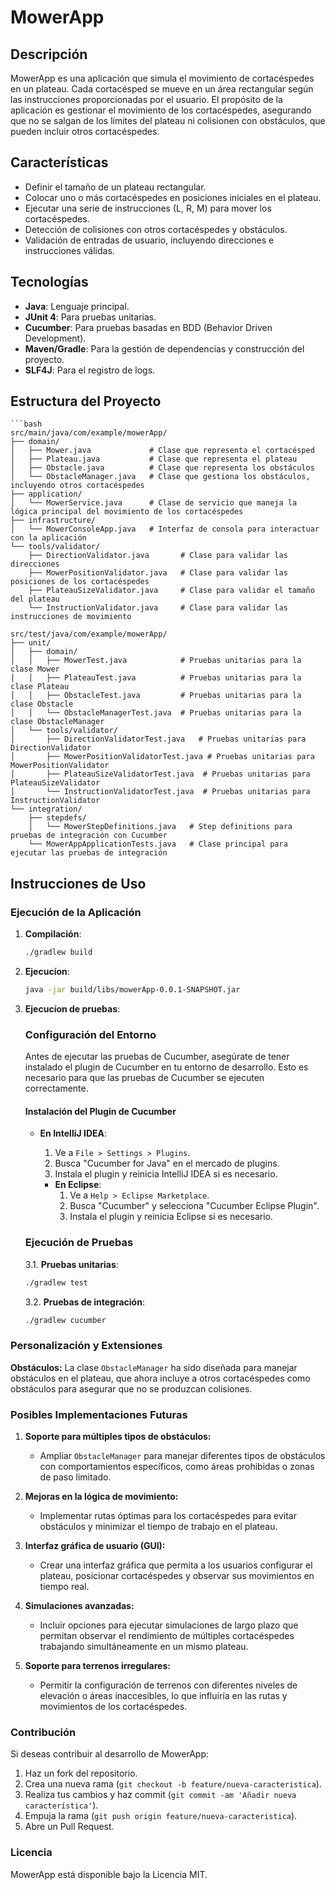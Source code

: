 # MowerApp

## Descripción

MowerApp es una aplicación que simula el movimiento de cortacéspedes en un plateau. Cada cortacésped se mueve 
en un área rectangular según las instrucciones proporcionadas por el usuario. El propósito de la aplicación es 
gestionar el movimiento de los cortacéspedes, asegurando que no se salgan de los límites del plateau ni 
colisionen con obstáculos, que pueden incluir otros cortacéspedes.

## Características

- Definir el tamaño de un plateau rectangular.
- Colocar uno o más cortacéspedes en posiciones iniciales en el plateau.
- Ejecutar una serie de instrucciones (L, R, M) para mover los cortacéspedes.
- Detección de colisiones con otros cortacéspedes y obstáculos.
- Validación de entradas de usuario, incluyendo direcciones e instrucciones válidas.

## Tecnologías

- **Java**: Lenguaje principal.
- **JUnit 4**: Para pruebas unitarias.
- **Cucumber**: Para pruebas basadas en BDD (Behavior Driven Development).
- **Maven/Gradle**: Para la gestión de dependencias y construcción del proyecto.
- **SLF4J**: Para el registro de logs.

## Estructura del Proyecto

    ```bash
    src/main/java/com/example/mowerApp/
    ├── domain/
    │   ├── Mower.java             # Clase que representa el cortacésped
    │   ├── Plateau.java           # Clase que representa el plateau
    │   ├── Obstacle.java          # Clase que representa los obstáculos
    │   └── ObstacleManager.java   # Clase que gestiona los obstáculos, incluyendo otros cortacéspedes
    ├── application/
    │   └── MowerService.java      # Clase de servicio que maneja la lógica principal del movimiento de los cortacéspedes
    ├── infrastructure/
    │   └── MowerConsoleApp.java   # Interfaz de consola para interactuar con la aplicación
    └── tools/validator/
        ├── DirectionValidator.java       # Clase para validar las direcciones
        ├── MowerPositionValidator.java   # Clase para validar las posiciones de los cortacéspedes
        ├── PlateauSizeValidator.java     # Clase para validar el tamaño del plateau
        └── InstructionValidator.java     # Clase para validar las instrucciones de movimiento
    
    src/test/java/com/example/mowerApp/
    ├── unit/
    │   ├── domain/
    │   │   ├── MowerTest.java            # Pruebas unitarias para la clase Mower
    │   │   ├── PlateauTest.java          # Pruebas unitarias para la clase Plateau
    │   │   ├── ObstacleTest.java         # Pruebas unitarias para la clase Obstacle
    │   │   └── ObstacleManagerTest.java  # Pruebas unitarias para la clase ObstacleManager
    │   └── tools/validator/
    │       ├── DirectionValidatorTest.java   # Pruebas unitarias para DirectionValidator
    │       ├── MowerPositionValidatorTest.java # Pruebas unitarias para MowerPositionValidator
    │       ├── PlateauSizeValidatorTest.java  # Pruebas unitarias para PlateauSizeValidator
    │       └── InstructionValidatorTest.java  # Pruebas unitarias para InstructionValidator
    └── integration/
        ├── stepdefs/
        │   └── MowerStepDefinitions.java   # Step definitions para pruebas de integración con Cucumber
        └── MowerAppApplicationTests.java   # Clase principal para ejecutar las pruebas de integración

## Instrucciones de Uso

### Ejecución de la Aplicación

1. **Compilación**:
   ```bash
   ./gradlew build

2. **Ejecucíon**:

    ```bash
    java -jar build/libs/mowerApp-0.0.1-SNAPSHOT.jar

3. **Ejecucíon de pruebas**:
    ### Configuración del Entorno
    
    Antes de ejecutar las pruebas de Cucumber, asegúrate de tener instalado el plugin de Cucumber en tu entorno de 
    desarrollo. Esto es necesario para que las pruebas de Cucumber se ejecuten correctamente.
    
    #### Instalación del Plugin de Cucumber
    
    - **En IntelliJ IDEA**:
        1. Ve a `File > Settings > Plugins`.
        2. Busca "Cucumber for Java" en el mercado de plugins.
        3. Instala el plugin y reinicia IntelliJ IDEA si es necesario.
    
      - **En Eclipse**:
          1. Ve a `Help > Eclipse Marketplace`.
          2. Busca "Cucumber" y selecciona "Cucumber Eclipse Plugin".
          3. Instala el plugin y reinicia Eclipse si es necesario.
    
    ### Ejecución de Pruebas
    
    3.1. **Pruebas unitarias**:
    ```bash
    ./gradlew test
    ```
   
    3.2. **Pruebas de integración**:
    ```bash
    ./gradlew cucumber
    ```

### Personalización y Extensiones

**Obstáculos:** La clase `ObstacleManager` ha sido diseñada para manejar obstáculos en el plateau, que ahora incluye a 
otros cortacéspedes como obstáculos para asegurar que no se produzcan colisiones.

### Posibles Implementaciones Futuras

1. **Soporte para múltiples tipos de obstáculos:**
    - Ampliar `ObstacleManager` para manejar diferentes tipos de obstáculos con
      comportamientos específicos, como áreas prohibidas o zonas de paso limitado.

2. **Mejoras en la lógica de movimiento:**
    - Implementar rutas óptimas para los cortacéspedes para evitar obstáculos y
      minimizar el tiempo de trabajo en el plateau.

3. **Interfaz gráfica de usuario (GUI):**
    - Crear una interfaz gráfica que permita a los usuarios configurar el plateau,
      posicionar cortacéspedes y observar sus movimientos en tiempo real.

4. **Simulaciones avanzadas:**
    - Incluir opciones para ejecutar simulaciones de largo plazo que permitan observar
      el rendimiento de múltiples cortacéspedes trabajando simultáneamente en un mismo plateau.

5. **Soporte para terrenos irregulares:**
    - Permitir la configuración de terrenos con diferentes niveles de elevación o
      áreas inaccesibles, lo que influiría en las rutas y movimientos de los cortacéspedes.

### Contribución

Si deseas contribuir al desarrollo de MowerApp:

1. Haz un fork del repositorio.
2. Crea una nueva rama (`git checkout -b feature/nueva-caracteristica`).
3. Realiza tus cambios y haz commit (`git commit -am 'Añadir nueva característica'`).
4. Empuja la rama (`git push origin feature/nueva-caracteristica`).
5. Abre un Pull Request.

### Licencia

MowerApp está disponible bajo la Licencia MIT.


